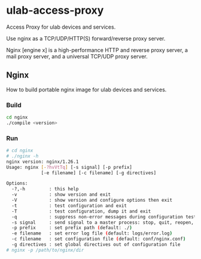 # ulab-access-proxy
Access Proxy for ulab devices and services.

Use nginx as a TCP/UDP/HTTP(S) forward/reverse proxy server.

Nginx [engine x] is a high-performance HTTP and reverse proxy server, a mail proxy server, and a universal TCP/UDP proxy server.

## Nginx

How to build portable nginx image for ulab devices and services.

### Build

```bash
cd nginx
./compile <version>
```

### Run

```bash
# cd nginx
# ./nginx -h
nginx version: nginx/1.26.1
Usage: nginx [-?hvVtTq] [-s signal] [-p prefix]
             [-e filename] [-c filename] [-g directives]

Options:
  -?,-h         : this help
  -v            : show version and exit
  -V            : show version and configure options then exit
  -t            : test configuration and exit
  -T            : test configuration, dump it and exit
  -q            : suppress non-error messages during configuration testing
  -s signal     : send signal to a master process: stop, quit, reopen, reload
  -p prefix     : set prefix path (default: ./)
  -e filename   : set error log file (default: logs/error.log)
  -c filename   : set configuration file (default: conf/nginx.conf)
  -g directives : set global directives out of configuration file
# nginx -p /path/to/nginx/dir
```